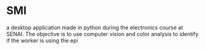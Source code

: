 # SMI
a desktop application made in python during the electronics course at SENAI. The objective is to use computer vision and color analysis to identify if the worker is using the epi
